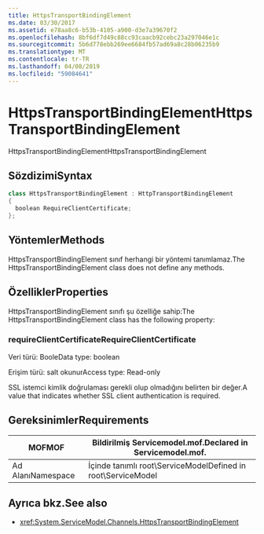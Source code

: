 ```yaml
---
title: HttpsTransportBindingElement
ms.date: 03/30/2017
ms.assetid: e78aa8c6-b53b-4105-a900-d3e7a39670f2
ms.openlocfilehash: 8bf6df7d49c88cc93caacb92cebc23a297046e1c
ms.sourcegitcommit: 5b6d778ebb269ee6684fb57ad69a8c28b06235b9
ms.translationtype: MT
ms.contentlocale: tr-TR
ms.lasthandoff: 04/08/2019
ms.locfileid: "59084641"
---
```

# <a name="httpstransportbindingelement"></a><span data-ttu-id="6b733-102">HttpsTransportBindingElement</span><span class="sxs-lookup"><span data-stu-id="6b733-102">HttpsTransportBindingElement</span></span>
<span data-ttu-id="6b733-103">HttpsTransportBindingElement</span><span class="sxs-lookup"><span data-stu-id="6b733-103">HttpsTransportBindingElement</span></span>  
  
## <a name="syntax"></a><span data-ttu-id="6b733-104">Sözdizimi</span><span class="sxs-lookup"><span data-stu-id="6b733-104">Syntax</span></span>  
  
```csharp  
class HttpsTransportBindingElement : HttpTransportBindingElement  
{  
  boolean RequireClientCertificate;  
};  
```  
  
## <a name="methods"></a><span data-ttu-id="6b733-105">Yöntemler</span><span class="sxs-lookup"><span data-stu-id="6b733-105">Methods</span></span>  
 <span data-ttu-id="6b733-106">HttpsTransportBindingElement sınıf herhangi bir yöntemi tanımlamaz.</span><span class="sxs-lookup"><span data-stu-id="6b733-106">The HttpsTransportBindingElement class does not define any methods.</span></span>  
  
## <a name="properties"></a><span data-ttu-id="6b733-107">Özellikler</span><span class="sxs-lookup"><span data-stu-id="6b733-107">Properties</span></span>  
 <span data-ttu-id="6b733-108">HttpsTransportBindingElement sınıfı şu özelliğe sahip:</span><span class="sxs-lookup"><span data-stu-id="6b733-108">The HttpsTransportBindingElement class has the following property:</span></span>  
  
### <a name="requireclientcertificate"></a><span data-ttu-id="6b733-109">requireClientCertificate</span><span class="sxs-lookup"><span data-stu-id="6b733-109">RequireClientCertificate</span></span>  
 <span data-ttu-id="6b733-110">Veri türü: Boole</span><span class="sxs-lookup"><span data-stu-id="6b733-110">Data type: boolean</span></span>  
  
 <span data-ttu-id="6b733-111">Erişim türü: salt okunur</span><span class="sxs-lookup"><span data-stu-id="6b733-111">Access type: Read-only</span></span>  
  
 <span data-ttu-id="6b733-112">SSL istemci kimlik doğrulaması gerekli olup olmadığını belirten bir değer.</span><span class="sxs-lookup"><span data-stu-id="6b733-112">A value that indicates whether SSL client authentication is required.</span></span>  
  
## <a name="requirements"></a><span data-ttu-id="6b733-113">Gereksinimler</span><span class="sxs-lookup"><span data-stu-id="6b733-113">Requirements</span></span>  
  
|<span data-ttu-id="6b733-114">MOF</span><span class="sxs-lookup"><span data-stu-id="6b733-114">MOF</span></span>|<span data-ttu-id="6b733-115">Bildirilmiş Servicemodel.mof.</span><span class="sxs-lookup"><span data-stu-id="6b733-115">Declared in Servicemodel.mof.</span></span>|  
|---------|-----------------------------------|  
|<span data-ttu-id="6b733-116">Ad Alanı</span><span class="sxs-lookup"><span data-stu-id="6b733-116">Namespace</span></span>|<span data-ttu-id="6b733-117">İçinde tanımlı root\ServiceModel</span><span class="sxs-lookup"><span data-stu-id="6b733-117">Defined in root\ServiceModel</span></span>|  
  
## <a name="see-also"></a><span data-ttu-id="6b733-118">Ayrıca bkz.</span><span class="sxs-lookup"><span data-stu-id="6b733-118">See also</span></span>

- <xref:System.ServiceModel.Channels.HttpsTransportBindingElement>
